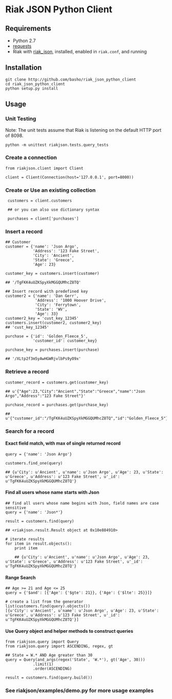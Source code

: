 # Riak JSON Python Client

## Requirements

+ Python 2.7
+ [requests](http://www.python-requests.org/en/latest/user/install/)
+ Riak with [riak_json](https://github.com/basho-labs/riak_json), installed, enabled in ```riak.conf```, and running

## Installation

    git clone http://github.com/basho/riak_json_python_client
    cd riak_json_python_client
    python setup.py install

## Usage

### Unit Testing
Note: The unit tests assume that Riak is listening on the default HTTP port of 8098.
```
python -m unittest riakjson.tests.query_tests
```

### Create a connection

    from riakjson.client import Client

    client = Client(Connection(host='127.0.0.1', port=8000))

### Create or Use an existing collection

     customers = client.customers

     ## or you can also use dictionary syntax

     purchases = client['purchases']

### Insert a record

    ## Customer
    customer = {'name': 'Json Argo',
                'Address': '123 Fake Street',
                'City': 'Ancient',
                'State': 'Greece',
                'Age': 23}

    customer_key = customers.insert(customer)

    ## '/TgFKK4uUZKSpyXkMGGQUMhcZ8TQ'

    ## Insert record with predefined key
    customer2 = {'name': 'Dan Gerr',
                 'Address': '1000 Hoover Drive',
                 'City': 'Ferrytown',
                 'State': 'WV',
                 'Age': 33}
    customer2_key = 'cust_key_12345'
    customers.insert(customer2, customer2_key)
    ## 'cust_key_12345'

    purchase = {'id': 'Golden_Fleece_5',
                'customer_id': customer_key}

    purchase_key = purchases.insert(purchase)

    ## '/XLtp2f3m5yAwHGWRjvlbPs9yO9x'

### Retrieve a record

    customer_record = customers.get(customer_key)

    ## u'{"Age":23,"City":"Ancient","State":"Greece","name":"Json Argo","Address":"123 Fake Street"}'

    purchase_record = purchases.get(purchase_key)

    ## u'{"customer_id":"/TgFKK4uUZKSpyXkMGGQUMhcZ8TQ","id":"Golden_Fleece_5"}'

### Search for a record

#### Exact field match, with max of single returned record

    query = {'name': 'Json Argo'}

    customers.find_one(query)

    ## {u'City': u'Ancient', u'name': u'Json Argo', u'Age': 23, u'State': u'Greece', u'Address': u'123 Fake Street', u'_id': u'TgFKK4uUZKSpyXkMGGQUMhcZ8TQ'}

#### Find all users whose name starts with Json

    ## find all users whose name begins with Json, field names are case sensitive
    query = {'name': 'Json*'}

    result = customers.find(query)

    ## <riakjson.result.Result object at 0x10e884910>

    # iterate results
    for item in result.objects():
        print item

        ## {u'City': u'Ancient', u'name': u'Json Argo', u'Age': 23, u'State': u'Greece', u'Address': u'123 Fake Street', u'_id': u'TgFKK4uUZKSpyXkMGGQUMhcZ8TQ'}

#### Range Search

    ## Age >= 21 and Age <= 25
    query = {'$and': [{'Age': {'$gte': 21}}, {'Age': {'$lte': 25}}]}

    # create a list from the generator
    list(customers.find(query).objects())
    [{u'City': u'Ancient', u'name': u'Json Argo', u'Age': 23, u'State': u'Greece', u'Address': u'123 Fake Street', u'_id': u'TgFKK4uUZKSpyXkMGGQUMhcZ8TQ'}]

#### Use Query object and helper methods to construct queries

    from riakjson.query import Query
    from riakjson.query import ASCENDING, regex, gt

    ## State = W.* AND Age greater than 30
    query = Query(and_args(regex('State', 'W.*'), gt('Age', 30)))
                .limit(1)
                .order(ASCENDING)

    result = customers.find(query.build())

### See riakjson/examples/demo.py for more usage examples





